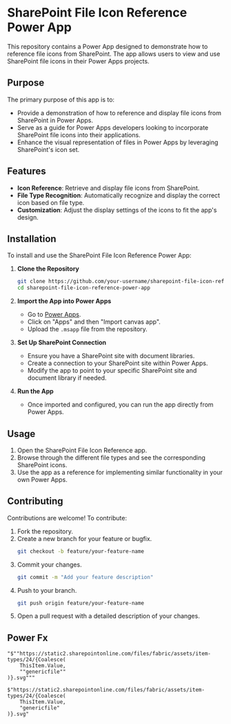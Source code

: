# SharePoint File Icon Reference Power App

This repository contains a Power App designed to demonstrate how to reference file icons from SharePoint. The app allows users to view and use SharePoint file icons in their Power Apps projects.

## Purpose

The primary purpose of this app is to:
- Provide a demonstration of how to reference and display file icons from SharePoint in Power Apps.
- Serve as a guide for Power Apps developers looking to incorporate SharePoint file icons into their applications.
- Enhance the visual representation of files in Power Apps by leveraging SharePoint's icon set.

## Features

- **Icon Reference**: Retrieve and display file icons from SharePoint.
- **File Type Recognition**: Automatically recognize and display the correct icon based on file type.
- **Customization**: Adjust the display settings of the icons to fit the app's design.

## Installation

To install and use the SharePoint File Icon Reference Power App:

1. **Clone the Repository**
   ```sh
   git clone https://github.com/your-username/sharepoint-file-icon-reference-power-app.git
   cd sharepoint-file-icon-reference-power-app
   ```

2. **Import the App into Power Apps**
   - Go to [Power Apps](https://make.powerapps.com/).
   - Click on "Apps" and then "Import canvas app".
   - Upload the `.msapp` file from the repository.

3. **Set Up SharePoint Connection**
   - Ensure you have a SharePoint site with document libraries.
   - Create a connection to your SharePoint site within Power Apps.
   - Modify the app to point to your specific SharePoint site and document library if needed.

4. **Run the App**
   - Once imported and configured, you can run the app directly from Power Apps.

## Usage

1. Open the SharePoint File Icon Reference app.
2. Browse through the different file types and see the corresponding SharePoint icons.
3. Use the app as a reference for implementing similar functionality in your own Power Apps.

## Contributing

Contributions are welcome! To contribute:

1. Fork the repository.
2. Create a new branch for your feature or bugfix.
   ```sh
   git checkout -b feature/your-feature-name
   ```
3. Commit your changes.
   ```sh
   git commit -m "Add your feature description"
   ```
4. Push to your branch.
   ```sh
   git push origin feature/your-feature-name
   ```
5. Open a pull request with a detailed description of your changes.

## Power Fx
```plaintext
"$""https://static2.sharepointonline.com/files/fabric/assets/item-types/24/{Coalesce(
    ThisItem.Value,
    ""genericfile""
)}.svg"""
```

```plaintext
$"https://static2.sharepointonline.com/files/fabric/assets/item-types/24/{Coalesce(
    ThisItem.Value,
    "genericfile"
)}.svg"
```
